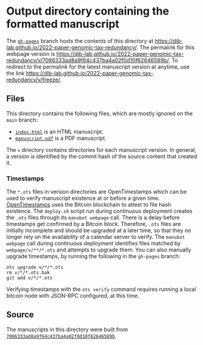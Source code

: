 # Output directory containing the formatted manuscript

The [`gh-pages`](https://github.com/dib-lab/2022-paper-genomic-tax-redundancy/tree/gh-pages) branch hosts the contents of this directory at <https://dib-lab.github.io/2022-paper-genomic-tax-redundancy/>.
The permalink for this webpage version is <https://dib-lab.github.io/2022-paper-genomic-tax-redundancy/v/7086333ad8a9f64c437ba4a02f0d10f62646589b/>.
To redirect to the permalink for the latest manuscript version at anytime, use the link <https://dib-lab.github.io/2022-paper-genomic-tax-redundancy/v/freeze/>.

## Files

This directory contains the following files, which are mostly ignored on the `main` branch:

+ [`index.html`](index.html) is an HTML manuscript.
+ [`manuscript.pdf`](manuscript.pdf) is a PDF manuscript.

The `v` directory contains directories for each manuscript version.
In general, a version is identified by the commit hash of the source content that created it.

### Timestamps

The `*.ots` files in version directories are OpenTimestamps which can be used to verify manuscript existence at or before a given time.
[OpenTimestamps](https://opentimestamps.org/) uses the Bitcoin blockchain to attest to file hash existence.
The `deploy.sh` script run during continuous deployment creates the `.ots` files through its `manubot webpage` call.
There is a delay before timestamps get confirmed by a Bitcoin block.
Therefore, `.ots` files are initially incomplete and should be upgraded at a later time, so that they no longer rely on the availability of a calendar server to verify.
The `manubot webpage` call during continuous deployment identifies files matched by `webpage/v/**/*.ots` and attempts to upgrade them.
You can also manually upgrade timestamps, by running the following in the `gh-pages` branch:

```shell
ots upgrade v/*/*.ots
rm v/*/*.ots.bak
git add v/*/*.ots
```

Verifying timestamps with the `ots verify` command requires running a local bitcoin node with JSON-RPC configured, at this time.

## Source

The manuscripts in this directory were built from
[`7086333ad8a9f64c437ba4a02f0d10f62646589b`](https://github.com/dib-lab/2022-paper-genomic-tax-redundancy/commit/7086333ad8a9f64c437ba4a02f0d10f62646589b).

